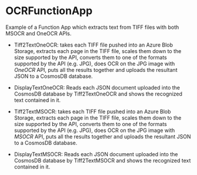 # OCRFunctionApp
Example of a Function App which extracts text from TIFF files with both MSOCR and OneOCR APIs.

- Tiff2TextOneOCR: takes each TIFF file pushed into an Azure Blob Storage, extracts each page in the TIFF file, scales them down to the size supported by the API, converts them to one of the formats supported by the API (e.g. JPG), does OCR on the JPG image with *OneOCR* API, puts all the results together and uploads the resultant JSON to a CosmosDB database.
- DisplayTextOneOCR: Reads each JSON document uploaded into the CosmosDB database by Tiff2TextOneOCR and shows the recognized text contained in it.

- Tiff2TextMSOCR: takes each TIFF file pushed into an Azure Blob Storage, extracts each page in the TIFF file, scales them down to the size supported by the API, converts them to one of the formats supported by the API (e.g. JPG), does OCR on the JPG image with *MSOCR* API, puts all the results together and uploads the resultant JSON to a CosmosDB database.
- DisplayTextMSOCR:  Reads each JSON document uploaded into the CosmosDB database by Tiff2TextMSOCR and shows the recognized text contained in it.